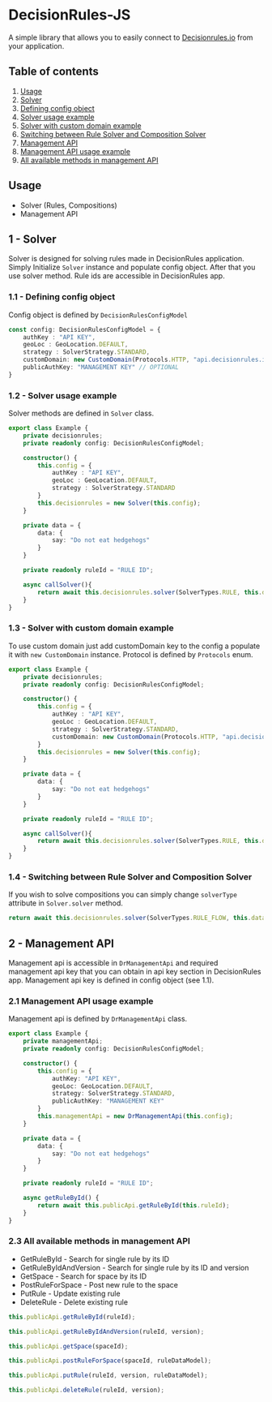 # DecisionRules-JS

A simple library that allows you to easily connect to [Decisionrules.io](https://decisionrules.io) from your application.

## Table of contents

1. [Usage](#usage)
2. [Solver](#solver)
3. [Defining config object](#config)
4. [Solver usage example](#solver_usage)
5. [Solver with custom domain example](#solver_domain)
6. [Switching between Rule Solver and Composition Solver](#switch)
7. [Management API](#management_api)
8. [Management API usage example](#mana_example)
9. [All available methods in management API](#methods)

<a name="usage"></a>
## Usage 

* Solver (Rules, Compositions)
* Management API

<a name="solver"></a>
## 1 - Solver

Solver is designed for solving rules made in DecisionRules application. Simply
Initialize `Solver` instance and populate config object. After that you use solver method.
Rule ids are accessible in DecisionRules app.

<a name="config"></a>
### 1.1 - Defining config object

Config object is defined by `DecisionRulesConfigModel`

````typescript
const config: DecisionRulesConfigModel = {
    authKey : "API KEY",
    geoLoc : GeoLocation.DEFAULT,
    strategy : SolverStrategy.STANDARD,
    customDomain: new CustomDomain(Protocols.HTTP, "api.decisionrules.io"), // OPTIONAL
    publicAuthKey: "MANAGEMENT KEY" // OPTIONAL
}
````

<a name="solver_usage"></a>
### 1.2 - Solver usage example

Solver methods are defined in `Solver` class.

```typescript
export class Example {
    private decisionrules;
    private readonly config: DecisionRulesConfigModel;

    constructor() {
        this.config = {
            authKey : "API KEY",
            geoLoc : GeoLocation.DEFAULT,
            strategy : SolverStrategy.STANDARD
        }
        this.decisionrules = new Solver(this.config);
    }

    private data = {
        data: {
            say: "Do not eat hedgehogs"
        }
    }

    private readonly ruleId = "RULE ID";

    async callSolver(){
        return await this.decisionrules.solver(SolverTypes.RULE, this.data, this.ruleId);
    }
}
```
<a name="solver_domain"></a>
### 1.3 - Solver with custom domain example

To use custom domain just add customDomain key to the config a populate it with `new CustomDomain` instance.
Protocol is defined by `Protocols` enum.

```typescript
export class Example {
    private decisionrules;
    private readonly config: DecisionRulesConfigModel;

    constructor() {
        this.config = {
            authKey : "API KEY",
            geoLoc : GeoLocation.DEFAULT,
            strategy : SolverStrategy.STANDARD,
            customDomain: new CustomDomain(Protocols.HTTP, "api.decisionrules.io")
        }
        this.decisionrules = new Solver(this.config);
    }

    private data = {
        data: {
            say: "Do not eat hedgehogs"
        }
    }

    private readonly ruleId = "RULE ID";

    async callSolver(){
        return await this.decisionrules.solver(SolverTypes.RULE, this.data, this.ruleId);
    }
}
```
<a name="switch"></a>
### 1.4 - Switching between Rule Solver and Composition Solver

If you wish to solve compositions you can simply change `solverType` attribute in `Solver.solver` method.

```Typescript
return await this.decisionrules.solver(SolverTypes.RULE_FLOW, this.data, this.ruleId);
```

<a name="management_api"></a>
## 2 - Management API

Management api is accessible in `DrManagementApi` and required management api key that you can obtain in api key section
in DecisionRules app. Management api key is defined in config object (see 1.1).

<a name="mana_example"></a>
### 2.1 Management API usage example

Management api is defined by `DrManagementApi` class.

```typescript
export class Example {
    private managementApi;
    private readonly config: DecisionRulesConfigModel;

    constructor() {
        this.config = {
            authKey: "API KEY",
            geoLoc: GeoLocation.DEFAULT,
            strategy: SolverStrategy.STANDARD,
            publicAuthKey: "MANAGEMENT KEY"
        }
        this.managementApi = new DrManagementApi(this.config);
    }

    private data = {
        data: {
            say: "Do not eat hedgehogs"
        }
    }

    private readonly ruleId = "RULE ID";

    async getRuleById() {
        return await this.publicApi.getRuleById(this.ruleId);
    }
}
```

<a name="methods"></a>
### 2.3 All available methods in management API

* GetRuleById - Search for single rule by its ID
* GetRuleByIdAndVersion - Search for single rule by its ID and version
* GetSpace - Search for space by its ID
* PostRuleForSpace - Post new rule to the space
* PutRule - Update existing rule
* DeleteRule - Delete existing rule

```typescript
this.publicApi.getRuleById(ruleId);

this.publicApi.getRuleByIdAndVersion(ruleId, version);

this.publicApi.getSpace(spaceId);

this.publicApi.postRuleForSpace(spaceId, ruleDataModel);

this.publicApi.putRule(ruleId, version, ruleDataModel);

this.publicApi.deleteRule(ruleId, version);
```
